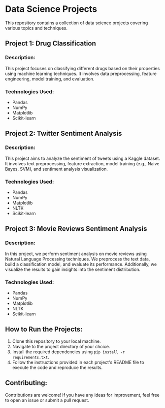# Data Science Projects

This repository contains a collection of data science projects covering various topics and techniques.

## Project 1: Drug Classification

### Description:
This project focuses on classifying different drugs based on their properties using machine learning techniques. It involves data preprocessing, feature engineering, model training, and evaluation.

### Technologies Used:
- Pandas
- NumPy
- Matplotlib
- Scikit-learn

## Project 2: Twitter Sentiment Analysis

### Description:
This project aims to analyze the sentiment of tweets using a Kaggle dataset. It involves text preprocessing, feature extraction, model training (e.g., Naive Bayes, SVM), and sentiment analysis visualization.

### Technologies Used:
- Pandas
- NumPy
- Matplotlib
- NLTK
- Scikit-learn

## Project 3: Movie Reviews Sentiment Analysis

### Description:
In this project, we perform sentiment analysis on movie reviews using Natural Language Processing techniques. We preprocess the text data, build a classification model, and evaluate its performance. Additionally, we visualize the results to gain insights into the sentiment distribution.

### Technologies Used:
- Pandas
- NumPy
- Matplotlib
- NLTK
- Scikit-learn

## How to Run the Projects:
1. Clone this repository to your local machine.
2. Navigate to the project directory of your choice.
3. Install the required dependencies using `pip install -r requirements.txt`.
4. Follow the instructions provided in each project's README file to execute the code and reproduce the results.

## Contributing:
Contributions are welcome! If you have any ideas for improvement, feel free to open an issue or submit a pull request.
